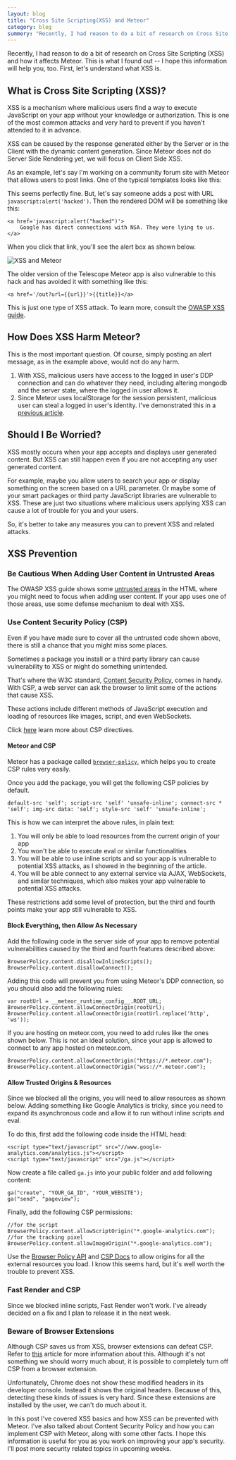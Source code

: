 ```yaml
---
layout: blog
title: "Cross Site Scripting(XSS) and Meteor"
category: blog
summery: "Recently, I had reason to do a bit of research on Cross Site Scripting (XSS) and how it affects Meteor. This is what I found out -- I hope this information will help you, too."
---
```


Recently, I had reason to do a bit of research on Cross Site Scripting (XSS) and how it affects Meteor. This is what I found out -- I hope this information will help you, too. First, let's understand what XSS is.

## What is Cross Site Scripting (XSS)?

XSS is a mechanism where malicious users find a way to execute JavaScript on your app without your knowledge or authorization. This is one of the most common attacks and very hard to prevent if you haven't attended to it in advance.

XSS can be caused by the response generated either by the Server or in the Client with the dynamic content generation. Since Meteor does not do Server Side Rendering yet, we will focus on Client Side XSS.

As an example, let's say I'm working on a community forum site with Meteor that allows users to post links. One of the typical templates looks like this:

<script src="https://gist.github.com/arunoda/728241f800a238d46fa0.js">
</script>

This seems perfectly fine. But, let's say someone adds a post with URL `javascript:alert('hacked')`. Then the rendered DOM will be something like this:

    <a href='javascript:alert("hacked")'>
        Google has direct connections with NSA. They were lying to us.
    </a>

When you click that link, you'll see the alert box as shown below.

![XSS and Meteor](https://i.cloudup.com/nkemRMf91z.png)

The older version of the Telescope Meteor app is also vulnerable to this hack and has avoided it with something like this:

    <a href='/out?url={{url}}'>{{title}}</a>

This is just one type of XSS attack. To learn more, consult the [OWASP XSS guide](https://www.owasp.org/index.php/Types_of_Cross-Site_Scripting). 

## How Does XSS Harm Meteor?

This is the most important question. Of course, simply posting an alert message, as in the example above, would not do any harm.

1. With XSS, malicious users have access to the logged in user's DDP connection and can do whatever they need, including altering mongodb and the server state, where the logged in user allows it. 
2. Since Meteor uses localStorage for the session persistent, malicious user can steal a logged in user's identity. I've demonstrated this in a [previous article](http://meteorhacks.com/introducing-portable-meteor-user.html).

## Should I Be Worried?

XSS mostly occurs when your app accepts and displays user generated content. But XSS can still happen even if you are not accepting any user generated content.

For example, maybe you allow users to search your app or display something on the screen based on a URL parameter. Or maybe some of your smart packages or third party JavaScript libraries are vulnerable to XSS. These are just two situations where malicious users applying XSS can cause a lot of trouble for you and your users.

So, it's better to take any measures you can to prevent XSS and related attacks.

## XSS Prevention

### Be Cautious When Adding User Content in Untrusted Areas

The OWASP XSS guide shows some [untrusted areas](http://bit.ly/R92c8z) in the HTML where you might need to focus when adding user content. If your app uses one of those areas, use some defense mechanism to deal with XSS.

### Use Content Security Policy (CSP)

Even if you have made sure to cover all the untrusted code shown above, there is still a chance that you might miss some places. 

Sometimes a package you install or a third party library can cause vulnerability to XSS or might do something unintended. 

That's where the W3C standard, [Content Security Policy](https://developer.mozilla.org/en-US/docs/Security/CSP/Introducing_Content_Security_Policy), comes in handy. With CSP, a web server can ask the browser to limit some of the actions that cause XSS. 

These actions include different methods of JavaScript execution and loading of resources like images, script, and even WebSockets. 

Click [here](https://developer.mozilla.org/en-US/docs/Security/CSP/CSP_policy_directives) learn more about CSP directives. 

#### Meteor and CSP

Meteor has a package called [`browser-policy`](http://docs.meteor.com/#browserpolicy), which helps you to create CSP rules very easily. 

Once you add the package, you will get the following CSP policies by default. 

    default-src 'self'; script-src 'self' 'unsafe-inline'; connect-src * 'self'; img-src data: 'self'; style-src 'self' 'unsafe-inline';

This is how we can interpret the above rules, in plain text:

1. You will only be able to load resources from the current origin of your app
2. You won't be able to execute eval or similar functionalities 
3. You will be able to use inline scripts and so your app is vulnerable to potential XSS attacks, as I showed in the beginning of the article. 
4. You will be able connect to any external service via AJAX, WebSockets, and similar techniques, which also makes your app vulnerable to potential XSS attacks.

These restrictions add some level of protection, but the third and fourth points make your app still vulnerable to XSS. 

#### Block Everything, then Allow As Necessary

Add the following code in the server side of your app to remove potential vulnerabilities caused by the third and fourth features described above:

    BrowserPolicy.content.disallowInlineScripts();
    BrowserPolicy.content.disallowConnect();

Adding this code will prevent you from using Meteor's DDP connection, so you should also add the following rules:

    var rootUrl = __meteor_runtime_config__.ROOT_URL;
    BrowserPolicy.content.allowConnectOrigin(rootUrl);
    BrowserPolicy.content.allowConnectOrigin(rootUrl.replace('http', 'ws'));

If you are hosting on meteor.com, you need to add rules like the ones shown below. This is not an ideal solution, since your app is allowed to connect to any app hosted on meteor.com.

    BrowserPolicy.content.allowConnectOrigin("https://*.meteor.com");
    BrowserPolicy.content.allowConnectOrigin("wss://*.meteor.com");

#### Allow Trusted Origins & Resources

Since we blocked all the origins, you will need to allow resources as shown below. Adding something like Google Analytics is tricky, since you need to expand its asynchronous code and allow it to run without inline scripts and eval. 

To do this, first add the following code inside the HTML head:

    <script type="text/javascript" src="//www.google-analytics.com/analytics.js"></script>
    <script type="text/javascript" src="/ga.js"></script>

Now create a file called `ga.js` into your public folder and add following content:

    ga("create", "YOUR_GA_ID", "YOUR_WEBSITE");
    ga("send", "pageview");

Finally, add the following CSP permissions:

    //for the script
    BrowserPolicy.content.allowScriptOrigin("*.google-analytics.com");
    //for the tracking pixel
    BrowserPolicy.content.allowImageOrigin("*.google-analytics.com");

Use the [Browser Policy API](docs.meteor.com/#browserpolicy) and [CSP Docs](https://developer.mozilla.org/en-US/docs/Security/CSP/CSP_policy_directives) to allow origins for all the external resources you load. I know this seems hard, but it's well worth the trouble to prevent XSS.

### Fast Render and CSP

Since we blocked inline scripts, Fast Render won't work. I've already decided on a fix and I plan to release it in the next week.

### Beware of Browser Extensions

Although CSP saves us from XSS, browser extensions can defeat CSP.  Refer to [this](https://www.planbox.com/blog/development/coding/bypassing-githubs-content-security-policy-chrome-extension.html) article for more information about this. Although it's not something we should worry much about, it is possible to completely turn off CSP from a browser extension. 

Unfortunately, Chrome does not show these modified headers in its developer console. Instead it shows the original headers. Because of this, detecting these kinds of issues is very hard. Since these extensions are installed by the user, we can't do much about it.

In this post I've covered XSS basics and how XSS can be prevented with Meteor. I've also talked about Content Security Policy and how you can implement CSP with Meteor, along with some other facts. I hope this information is useful for you as you work on improving your app's security. I'll post more security related topics in upcoming weeks.
